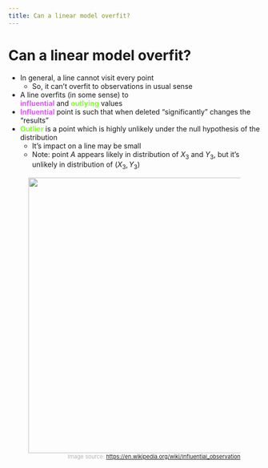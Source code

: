 ```yaml
---
title: Can a linear model overfit?
---
```


# Can a linear model overfit?

<div class="grid grid-cols-[3fr,4fr]">
<div>

* In general, a line cannot visit every point
  * So, it can’t overfit to observations in usual sense
* A line overfits (in some sense) to <br> **<span style="color:#dd55ffff">influential</span>** and **<span style="color:#7fff2aff">outlying</span>** values
* **<span style="color:#dd55ffff">Influential</span>** point is such that when deleted “significantly” changes the “results”
* **<span style="color:#7fff2aff">Outlier</span>** is a point which is highly unlikely under the null hypothesis of the distribution
  * It’s impact on a line may be small
  * Note: point $A$ appears likely in distribution of $X_3$ and $Y_3$, but it’s unlikely in distribution of $(X_3, Y_3)$
</div>
<div>
  <figure>
    <img src="/Anscombe's_quartet_3.svg" style="width: 550px !important;">
    <figcaption style="color:#b3b3b3ff; font-size: 11px; float: right;">Image source:
      <a href="url">https://en.wikipedia.org/wiki/Influential_observation</a>
    </figcaption>
  </figure>
</div>
</div>

<!--
The line is not flexible.

Look at these 4 figures. You might notice that blue line is the same line, but the points are differently spreaded.

How to distinguish outlying (green) and influential (purple) points?

Check the projections!
-->
